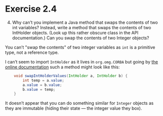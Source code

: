 # Exercise 2.4

4.  Why can’t you implement a Java method that swaps the contents of two int variables?
    Instead, write a method that swaps the contents of two IntHolder objects.
    (Look up this rather obscure class in the API documentation.)
    Can you swap the contents of two Integer objects?

You can’t "swap the contents" of two integer variables as `int` is a primitive type,
not a reference type.

I can’t seem to import `IntHolder` as it lives in `org.omg.CORBA` but going by
[the online documentation](https://docs.oracle.com/javase/8/docs/api/org/omg/CORBA/IntHolder.html)
such a method might look like this:

```java
    void swapIntHolderValues(IntHolder a, IntHolder b) {
        int temp = a.value;
        a.value = b.value;
        b.value = temp;
    }
```

It doesn’t appear that you can do something similar for `Integer` objects as they
are immutable (hiding their state — the integer value they box).
